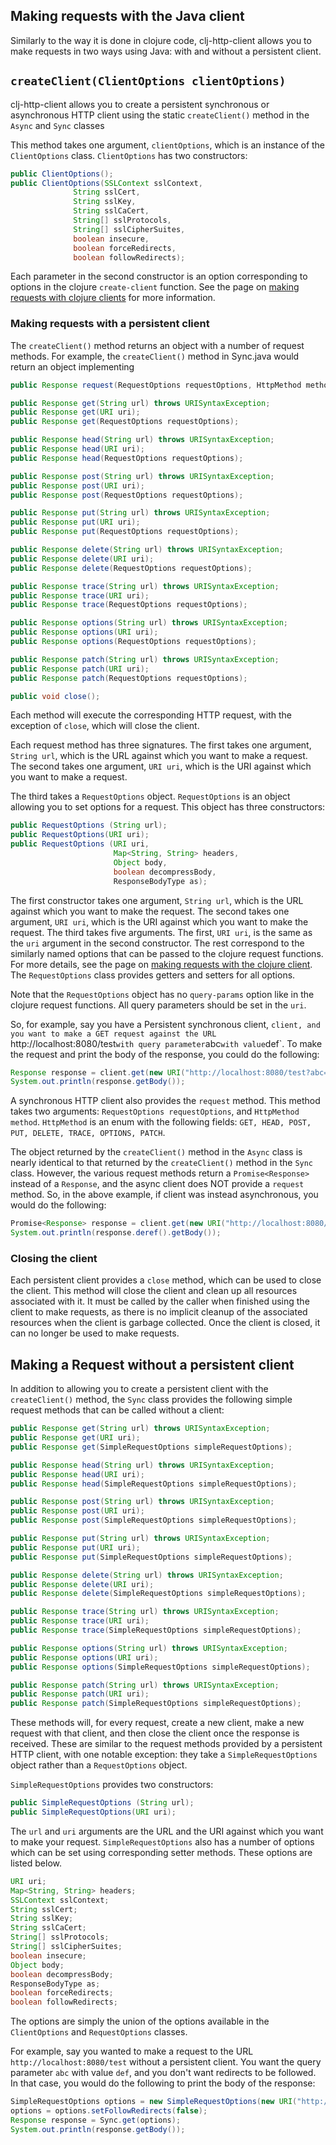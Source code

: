 ## Making requests with the Java client

Similarly to the way it is done in clojure code, clj-http-client allows you to make requests
in two ways using Java: with and without a persistent client.

## `createClient(ClientOptions clientOptions)`

clj-http-client allows you to create a persistent synchronous or asynchronous HTTP client using the static
`createClient()` method in the `Async` and `Sync` classes

This method takes one argument, `clientOptions`, which is an instance of the `ClientOptions` class. `ClientOptions`
has two constructors:

```java
public ClientOptions();
public ClientOptions(SSLContext sslContext,
              String sslCert,
              String sslKey,
              String sslCaCert,
              String[] sslProtocols,
              String[] sslCipherSuites,
              boolean insecure,
              boolean forceRedirects,
              boolean followRedirects);
```

Each parameter in the second constructor is an option corresponding to options in the clojure `create-client` function.
See the page on [making requests with clojure clients](clojure-client.md) for more information.


### Making requests with a persistent client

The `createClient()` method returns an object with a number of request methods. For example, the
`createClient()` method in Sync.java would return an object implementing

```java
public Response request(RequestOptions requestOptions, HttpMethod method);

public Response get(String url) throws URISyntaxException;
public Response get(URI uri);
public Response get(RequestOptions requestOptions);

public Response head(String url) throws URISyntaxException;
public Response head(URI uri);
public Response head(RequestOptions requestOptions);

public Response post(String url) throws URISyntaxException;
public Response post(URI uri);
public Response post(RequestOptions requestOptions);

public Response put(String url) throws URISyntaxException;
public Response put(URI uri);
public Response put(RequestOptions requestOptions);

public Response delete(String url) throws URISyntaxException;
public Response delete(URI uri);
public Response delete(RequestOptions requestOptions);

public Response trace(String url) throws URISyntaxException;
public Response trace(URI uri);
public Response trace(RequestOptions requestOptions);

public Response options(String url) throws URISyntaxException;
public Response options(URI uri);
public Response options(RequestOptions requestOptions);

public Response patch(String url) throws URISyntaxException;
public Response patch(URI uri);
public Response patch(RequestOptions requestOptions);

public void close();
```

Each method will execute the corresponding HTTP request, with the exception of `close`, which
will close the client.

Each request method has three signatures. The first takes one argument, `String url`, which is the URL
against which you want to make a request. The second takes one argument, `URI uri`, which is the URI against
which you want to make a request.

The third takes a `RequestOptions` object. `RequestOptions` is an object allowing you to set options for a request.
This object has three constructors:

```java
public RequestOptions (String url);
public RequestOptions(URI uri);
public RequestOptions (URI uri,
                       Map<String, String> headers,
                       Object body,
                       boolean decompressBody,
                       ResponseBodyType as);
```

The first constructor takes one argument, `String url`, which is the URL against which you want to make the
request. The second takes one argument, `URI uri`, which is the URI against which you want to make the request.
The third takes five arguments. The first, `URI uri`, is the same as the `uri` argument in the second constructor.
The rest correspond to the similarly named options that can be passed to the clojure request functions. For more
details, see the page on [making requests with the clojure client](clojure-client.md). The `RequestOptions` class
provides getters and setters for all options.

Note that the `RequestOptions` object has no `query-params` option like in the clojure request functions. All query
parameters should be set in the `uri`.

So, for example, say you have a Persistent synchronous client, `client, and you want to make a GET request
against the URL `http://localhost:8080/test` with query parameter `abc` with value `def`. To make the request
and print the body of the response, you could do the following:

```java
Response response = client.get(new URI("http://localhost:8080/test?abc=def"));
System.out.println(response.getBody());
```

A synchronous HTTP client also provides the `request` method. This method takes two arguments:
`RequestOptions requestOptions`, and `HttpMethod method`. `HttpMethod` is an enum with the following fields:
`GET, HEAD, POST, PUT, DELETE, TRACE, OPTIONS, PATCH`.

The object returned by the `createClient()` method in the `Async` class is nearly identical to that returned by the
`createClient()` method in the `Sync` class. However, the various request methods return a `Promise<Response>` instead
of a `Response`, and the async client does NOT provide a `request` method. So, in the above example, if client was
instead asynchronous, you would do the following:

```java
Promise<Response> response = client.get(new URI("http://localhost:8080/test?abc=def"));
System.out.println(response.deref().getBody());
```

### Closing the client

Each persistent client provides a `close` method, which can be used to close the client. This method will close
the client and clean up all resources associated with it. It must be called by the caller when finished using the
client to make requests, as there is no implicit cleanup of the associated resources when the client is garbage
collected. Once the client is closed, it can no longer be used to make requests.

## Making a Request without a persistent client

In addition to allowing you to create a persistent client with the `createClient()` method, the
`Sync` class provides the following simple request methods that can be
called without a client:

```java
public Response get(String url) throws URISyntaxException;
public Response get(URI uri);
public Response get(SimpleRequestOptions simpleRequestOptions);

public Response head(String url) throws URISyntaxException;
public Response head(URI uri);
public Response head(SimpleRequestOptions simpleRequestOptions);

public Response post(String url) throws URISyntaxException;
public Response post(URI uri);
public Response post(SimpleRequestOptions simpleRequestOptions);

public Response put(String url) throws URISyntaxException;
public Response put(URI uri);
public Response put(SimpleRequestOptions simpleRequestOptions);

public Response delete(String url) throws URISyntaxException;
public Response delete(URI uri);
public Response delete(SimpleRequestOptions simpleRequestOptions);

public Response trace(String url) throws URISyntaxException;
public Response trace(URI uri);
public Response trace(SimpleRequestOptions simpleRequestOptions);

public Response options(String url) throws URISyntaxException;
public Response options(URI uri);
public Response options(SimpleRequestOptions simpleRequestOptions);

public Response patch(String url) throws URISyntaxException;
public Response patch(URI uri);
public Response patch(SimpleRequestOptions simpleRequestOptions);
```
These methods will, for every request, create a new client, make a new request with that client, and then
close the client once the response is received. These are similar to the request methods provided by a
persistent HTTP client, with one notable exception: they take a `SimpleRequestOptions` object rather than a
`RequestOptions` object.

`SimpleRequestOptions` provides two constructors:

```java
public SimpleRequestOptions (String url);
public SimpleRequestOptions(URI uri);
```

The `url` and `uri` arguments are the URL and the URI against which you want to make your request.
`SimpleRequestOptions` also has a number of options which can be set using corresponding setter methods.
These options are listed below.

```java
URI uri;
Map<String, String> headers;
SSLContext sslContext;
String sslCert;
String sslKey;
String sslCaCert;
String[] sslProtocols;
String[] sslCipherSuites;
boolean insecure;
Object body;
boolean decompressBody;
ResponseBodyType as;
boolean forceRedirects;
boolean followRedirects;
```

The options are simply the union of the options available in the `ClientOptions` and `RequestOptions` classes.

For example, say you wanted to make a request to the URL `http://localhost:8080/test` without a persistent client.
You want the query parameter `abc` with value `def`, and you don't want redirects to be followed. In that case, you
would do the following to print the body of the response:

```java
SimpleRequestOptions options = new SimpleRequestOptions(new URI("http://localhost:8080/test?abc=def"));
options = options.setFollowRedirects(false);
Response response = Sync.get(options);
System.out.println(response.getBody());
```